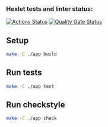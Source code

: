 ### Hexlet tests and linter status:
[![Actions Status](https://github.com/brein594/java-project-72/actions/workflows/hexlet-check.yml/badge.svg)](https://github.com/brein594/java-project-72/actions)
[![Quality Gate Status](https://sonarcloud.io/api/project_badges/measure?project=brein594_java-project-72&metric=alert_status)](https://sonarcloud.io/summary/new_code?id=brein594_java-project-72)



## Setup

```bash
make -C ./app build
```
## Run tests

```bash
make -C ./app test
```

## Run checkstyle

```bash
make -C ./app check
```